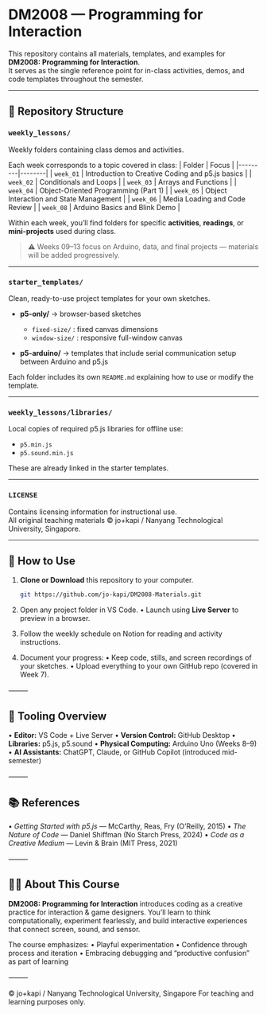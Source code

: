 # DM2008 — Programming for Interaction

This repository contains all materials, templates, and examples for **DM2008: Programming for Interaction**.  
It serves as the single reference point for in-class activities, demos, and code templates throughout the semester.

---

## 📁 Repository Structure

### `weekly_lessons/`

Weekly folders containing class demos and activities.

Each week corresponds to a topic covered in class:
| Folder | Focus |
|---------|--------|
| `week_01` | Introduction to Creative Coding and p5.js basics |
| `week_02` | Conditionals and Loops |
| `week_03` | Arrays and Functions |
| `week_04` | Object-Oriented Programming (Part 1) |
| `week_05` | Object Interaction and State Management |
| `week_06` | Media Loading and Code Review |
| `week_08` | Arduino Basics and Blink Demo |

Within each week, you’ll find folders for specific **activities**, **readings**, or **mini-projects** used during class.

> ⚠️ Weeks 09–13 focus on Arduino, data, and final projects — materials will be added progressively.

---

### `starter_templates/`

Clean, ready-to-use project templates for your own sketches.

- **p5-only/** → browser-based sketches

  - `fixed-size/` : fixed canvas dimensions
  - `window-size/` : responsive full-window canvas

- **p5-arduino/** → templates that include serial communication setup between Arduino and p5.js

Each folder includes its own `README.md` explaining how to use or modify the template.

---

### `weekly_lessons/libraries/`

Local copies of required p5.js libraries for offline use:

- `p5.min.js`
- `p5.sound.min.js`

These are already linked in the starter templates.

---

### `LICENSE`

Contains licensing information for instructional use.  
All original teaching materials © jo+kapi / Nanyang Technological University, Singapore.

---

## 🧭 How to Use

1. **Clone or Download** this repository to your computer.

   ```bash
   git https://github.com/jo-kapi/DM2008-Materials.git
   ```

2. Open any project folder in VS Code.
   • Launch using **Live Server** to preview in a browser.
3. Follow the weekly schedule on Notion for reading and activity instructions.
4. Document your progress:
   • Keep code, stills, and screen recordings of your sketches.
   • Upload everything to your own GitHub repo (covered in Week 7).

⸻

## 🧩 Tooling Overview

• **Editor:** VS Code + Live Server
• **Version Control:** GitHub Desktop
• **Libraries:** p5.js, p5.sound
• **Physical Computing:** Arduino Uno (Weeks 8–9)
• **AI Assistants:** ChatGPT, Claude, or GitHub Copilot (introduced mid-semester)

⸻

## 📚 References

• _Getting Started with p5.js_ — McCarthy, Reas, Fry (O’Reilly, 2015)
• _The Nature of Code_ — Daniel Shiffman (No Starch Press, 2024)
• _Code as a Creative Medium_ — Levin & Brain (MIT Press, 2021)

⸻

## 🧑‍🏫 About This Course

**DM2008: Programming for Interaction** introduces coding as a creative practice for interaction & game designers.
You’ll learn to think computationally, experiment fearlessly, and build interactive experiences that connect screen, sound, and sensor.

The course emphasizes:
• Playful experimentation
• Confidence through process and iteration
• Embracing debugging and “productive confusion” as part of learning

⸻

© jo+kapi / Nanyang Technological University, Singapore
For teaching and learning purposes only.
